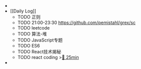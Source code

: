 -
- [[Daily Log]]
	- TODO 正则
	- TODO 21:00-23:30 https://github.com/pemistahl/grex/sc
	- TODO leetcode
	- TODO 算法-堆
	- TODO JavaScript专题
	- TODO ES6
	- TODO React技术揭秘
	- TODO react coding >[🍅 25min](#agenda-pomo://?t=f-1686197572242-1500)
-